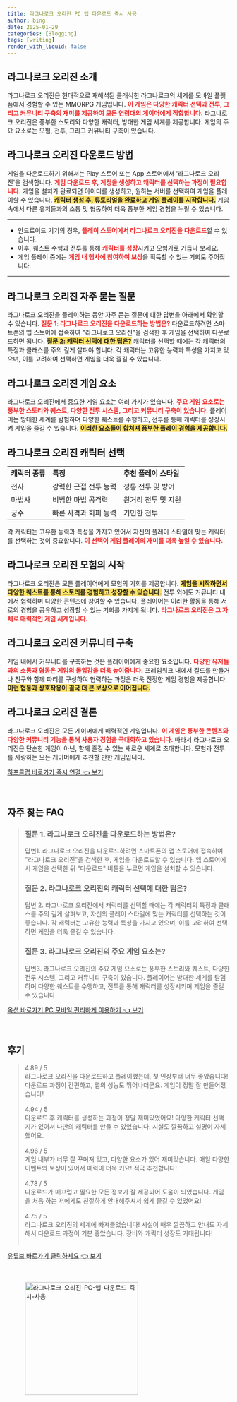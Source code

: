 ```yaml
---
title: 라그나로크 오리진 PC 앱 다운로드 즉시 사용
author: bing
date: 2025-01-29
categories: [Blogging]
tags: [writing]
render_with_liquid: false
---
```



<h2 id='라그나로크_오리진_소개'>라그나로크 오리진 소개</h2>

<p>라그나로크 오리진은 현대적으로 재해석된 클래식한 라그나로크의 세계를 모바일 플랫폼에서 경험할 수 있는 MMORPG 게임입니다. <b><span style="color: #ee2323;">이 게임은 다양한 캐릭터 선택과 전투, 그리고 커뮤니티 구축의 재미를 제공하여 모든 연령대의 게이머에게 적합합니다.</span></b> 라그나로크 오리진은 풍부한 스토리와 다양한 캐릭터, 방대한 게임 세계를 제공합니다. 게임의 주요 요소로는 모험, 전투, 그리고 커뮤니티 구축이 있습니다.</p>

<h2 id='라그나로크_오리진_다운로드_방법'>라그나로크 오리진 다운로드 방법</h2>

<p>게임을 다운로드하기 위해서는 Play 스토어 또는 App 스토어에서 '라그나로크 오리진'을 검색합니다. <b><span style="color: #ee2323;">게임 다운로드 후, 계정을 생성하고 캐릭터를 선택하는 과정이 필요합니다.</span></b> 게임을 설치가 완료되면 아이디를 생성하고, 원하는 서버를 선택하여 게임을 플레이할 수 있습니다. <b><span style="background-color: #ffe066;">캐릭터 생성 후, 튜토리얼을 완료하고 게임 플레이를 시작합니다.</span></b> 게임 속에서 다른 유저들과의 소통 및 협동하여 더욱 풍부한 게임 경험을 누릴 수 있습니다.</p>

<hr />

<ul>
    <li>안드로이드 기기의 경우, <b><span style="color: #ee2323;">플레이 스토어에서 라그나로크 오리진을 다운로드</span></b>할 수 있습니다.</li>
    <li>이후, 퀘스트 수행과 전투를 통해 <b><span style="color: #ee2323;">캐릭터를 성장</span></b>시키고 모험가로 거듭나 보세요.</li>
    <li>게임 플레이 중에는 <b><span style="color: #ee2323;">게임 내 행사에 참여하여 보상</span></b>을 획득할 수 있는 기회도 주어집니다.</li>
</ul>

<hr />

<h2 id='라그나로크_오리진_자주_묻는_질문'>라그나로크 오리진 자주 묻는 질문</h2>

<p>라그나로크 오리진을 플레이하는 동안 자주 묻는 질문에 대한 답변을 아래에서 확인할 수 있습니다. <b><span style="color: #ee2323;">질문 1: 라그나로크 오리진을 다운로드하는 방법은?</span></b> 다운로드하려면 스마트폰의 앱 스토어에 접속하여 "라그나로크 오리진"을 검색한 후 게임을 선택하여 다운로드하면 됩니다. <b><span style="background-color: #ffe066;">질문 2: 캐릭터 선택에 대한 팁은?</span></b> 캐릭터를 선택할 때에는 각 캐릭터의 특징과 클래스를 주의 깊게 살펴야 합니다. 각 캐릭터는 고유한 능력과 특성을 가지고 있으며, 이를 고려하여 선택하면 게임을 더욱 즐길 수 있습니다.</p>

<h2 id='라그나로크_오리진_게임_요소'>라그나로크 오리진 게임 요소</h2>

<p>라그나로크 오리진에서 중요한 게임 요소는 여러 가지가 있습니다. <b><span style="color: #ee2323;">주요 게임 요소로는 풍부한 스토리와 퀘스트, 다양한 전투 시스템, 그리고 커뮤니티 구축이 있습니다.</span></b> 플레이어는 방대한 세계를 탐험하며 다양한 퀘스트를 수행하고, 전투를 통해 캐릭터를 성장시켜 게임을 즐길 수 있습니다. <b><span style="background-color: #ffe066;">이러한 요소들이 합쳐져 풍부한 플레이 경험을 제공합니다.</span></b></p>

<h2 id='라그나로크_오리진_캐릭터_선택'>라그나로크 오리진 캐릭터 선택</h2>

<table>
    <tr>
        <td><b>캐릭터 종류</b></td>
        <td><b>특징</b></td>
        <td><b>추천 플레이 스타일</b></td>
    </tr>
    <tr>
        <td>전사</td>
        <td>강력한 근접 전투 능력</td>
        <td>정통 전투 및 방어</td>
    </tr>
    <tr>
        <td>마법사</td>
        <td>비범한 마법 공격력</td>
        <td>원거리 전투 및 지원</td>
    </tr>
    <tr>
        <td>궁수</td>
        <td>빠른 사격과 회피 능력</td>
        <td>기민한 전투</td>
    </tr>
</table>

<p>각 캐릭터는 고유한 능력과 특성을 가지고 있어서 자신의 플레이 스타일에 맞는 캐릭터를 선택하는 것이 중요합니다. <b><span style="color: #ee2323;">이 선택이 게임 플레이의 재미를 더욱 높일 수 있습니다.</span></b></p>

<h2 id='라그나로크_오리진_모험의_시작'>라그나로크 오리진 모험의 시작</h2>

<p>라그나로크 오리진은 모든 플레이어에게 모험의 기회를 제공합니다. <b><span style="background-color: #ffe066;">게임을 시작하면서 다양한 퀘스트를 통해 스토리를 경험하고 성장할 수 있습니다.</span></b> 전투 외에도 커뮤니티 내에서 협력하며 다양한 콘텐츠에 참여할 수 있습니다. 플레이어는 이러한 활동을 통해 서로의 경험을 공유하고 성장할 수 있는 기회를 가지게 됩니다. <b><span style="color: #ee2323;">라그나로크 오리진은 그 자체로 매력적인 게임 세계입니다.</span></b></p>

<h2 id='라그나로크_오리진_커뮤니티_구축'>라그나로크 오리진 커뮤니티 구축</h2>

<p>게임 내에서 커뮤니티를 구축하는 것은 플레이어에게 중요한 요소입니다. <b><span style="color: #ee2323;">다양한 유저들과의 소통과 협동은 게임의 몰입감을 더욱 높여줍니다.</span></b> 프레임워크 내에서 길드를 만들거나 친구와 함께 파티를 구성하여 협력하는 과정은 더욱 진정한 게임 경험을 제공합니다. <b><span style="background-color: #ffe066;">이런 협동과 상호작용이 결국 더 큰 보상으로 이어집니다.</span></b></p>

<h2 id='라그나로크_오리진_결론'>라그나로크 오리진 결론</h2>

<p>라그나로크 오리진은 모든 게이머에게 매력적인 게임입니다. <b><span style="color: #ee2323;">이 게임은 풍부한 콘텐츠와 다양한 커뮤니티 기능을 통해 사용자 경험을 극대화하고 있습니다.</span></b> 따라서 라그나로크 오리진은 단순한 게임이 아닌, 함께 즐길 수 있는 새로운 세계로 초대합니다. 모험과 전투를 사랑하는 모든 게이머에게 추천할 만한 게임입니다.</p>


<p><a class="click-button" title="하프클럽 바로가기 즉시 연결" href="https://purplelist.github.io/posts/%ED%95%98%ED%94%84%ED%81%B4%EB%9F%BD-%EB%B0%94%EB%A1%9C%EA%B0%80%EA%B8%B0-%EC%A6%89%EC%8B%9C-%EC%97%B0%EA%B2%B0/" rel="dofollow">하프클럽 바로가기 즉시 연결 👈 보기</a></p><br>
<h2 id='자주_찾는_FAQ'>자주 찾는 FAQ</h2>
<div itemscope="" itemtype="https://schema.org/FAQPage"> 
<blockquote> 
<div itemscope="" itemprop="mainEntity" itemtype="https://schema.org/Question"> 
<h3 itemprop="name">질문 1. 라그나로크 오리진을 다운로드하는 방법은?</h3> 
<div itemscope="" itemprop="acceptedAnswer" itemtype="https://schema.org/Answer"> 
<span itemprop="text"> 
<p>답변1. 라그나로크 오리진을 다운로드하려면 스마트폰의 앱 스토어에 접속하여 "라그나로크 오리진"을 검색한 후, 게임을 다운로드할 수 있습니다. 앱 스토어에서 게임을 선택한 뒤 "다운로드" 버튼을 누르면 게임을 설치할 수 있습니다.</p> 
</span> 
</div> 
</div> 
<div itemscope="" itemprop="mainEntity" itemtype="https://schema.org/Question"> 
<h3 itemprop="name">질문 2. 라그나로크 오리진의 캐릭터 선택에 대한 팁은?</h3> 
<div itemscope="" itemprop="acceptedAnswer" itemtype="https://schema.org/Answer"> 
<span itemprop="text"> 
<p>답변 2. 라그나로크 오리진에서 캐릭터를 선택할 때에는 각 캐릭터의 특징과 클래스를 주의 깊게 살펴보고, 자신의 플레이 스타일에 맞는 캐릭터를 선택하는 것이 좋습니다. 각 캐릭터는 고유한 능력과 특성을 가지고 있으며, 이를 고려하여 선택하면 게임을 더욱 즐길 수 있습니다.</p> 
</span> 
</div> 
</div> 
<div itemscope="" itemprop="mainEntity" itemtype="https://schema.org/Question"> 
<h3 itemprop="name">질문 3. 라그나로크 오리진의 주요 게임 요소는?</h3> 
<div itemscope="" itemprop="acceptedAnswer" itemtype="https://schema.org/Answer"> 
<span itemprop="text"> 
<p>답변3. 라그나로크 오리진의 주요 게임 요소로는 풍부한 스토리와 퀘스트, 다양한 전투 시스템, 그리고 커뮤니티 구축이 있습니다. 플레이어는 방대한 세계를 탐험하며 다양한 퀘스트를 수행하고, 전투를 통해 캐릭터를 성장시키며 게임을 즐길 수 있습니다.</p> 
</span> 
</div> 
</div> 
</blockquote> 
</div>
<p><a class="click-button" title="옥션 바로가기 PC 모바일 편리하게 이용하기" href="https://purplelist.github.io/posts/%EC%98%A5%EC%85%98-%EB%B0%94%EB%A1%9C%EA%B0%80%EA%B8%B0-PC-%EB%AA%A8%EB%B0%94%EC%9D%BC-%ED%8E%B8%EB%A6%AC%ED%95%98%EA%B2%8C-%EC%9D%B4%EC%9A%A9%ED%95%98%EA%B8%B0/" rel="dofollow">옥션 바로가기 PC 모바일 편리하게 이용하기 👈 보기</a></p><br>
<h2 id='후기'>후기</h2>
<div itemscope itemtype="https://schema.org/Product">
  <blockquote>
  <div itemprop="review" itemscope itemtype="https://schema.org/Review">
      <div itemprop="reviewRating" itemscope itemtype="https://schema.org/Rating"> <span itemprop="ratingValue">4.89</span> / <span itemprop="bestRating">5</span> </div>
      <span itemprop="reviewBody">라그나로크 오리진을 다운로드하고 플레이했는데, 첫 인상부터 너무 좋았습니다! 다운로드 과정이 간편하고, 앱의 성능도 뛰어나더군요. 게임이 정말 잘 만들어졌습니다!</span>
  </div>
  <br>
  <div itemprop="review" itemscope itemtype="https://schema.org/Review">
      <div itemprop="reviewRating" itemscope itemtype="https://schema.org/Rating"> <span itemprop="ratingValue">4.94</span> / <span itemprop="bestRating">5</span> </div>
      <span itemprop="reviewBody">다운로드 후 캐릭터를 생성하는 과정이 정말 재미있었어요! 다양한 캐릭터 선택지가 있어서 나만의 캐릭터를 만들 수 있었습니다. 시설도 깔끔하고 설명이 자세했어요.</span>
  </div>
  <br>
  <div itemprop="review" itemscope itemtype="https://schema.org/Review">
      <div itemprop="reviewRating" itemscope itemtype="https://schema.org/Rating"> <span itemprop="ratingValue">4.96</span> / <span itemprop="bestRating">5</span> </div>
      <span itemprop="reviewBody">게임 내부가 너무 잘 꾸며져 있고, 다양한 요소가 있어 재미있습니다. 매일 다양한 이벤트와 보상이 있어서 매력이 더욱 커요! 적극 추천합니다!</span>
  </div>
  <br>
  <div itemprop="review" itemscope itemtype="https://schema.org/Review">
      <div itemprop="reviewRating" itemscope itemtype="https://schema.org/Rating"> <span itemprop="ratingValue">4.78</span> / <span itemprop="bestRating">5</span> </div>
      <span itemprop="reviewBody">다운로드가 매끄럽고 필요한 모든 정보가 잘 제공되어 도움이 되었습니다. 게임을 처음 하는 저에게도 친절하게 안내해주셔서 쉽게 즐길 수 있었어요!</span>
  </div>
  <br>
  <div itemprop="review" itemscope itemtype="https://schema.org/Review">
      <div itemprop="reviewRating" itemscope itemtype="https://schema.org/Rating"> <span itemprop="ratingValue">4.75</span> / <span itemprop="bestRating">5</span> </div>
      <span itemprop="reviewBody">라그나로크 오리진의 세계에 빠져들었습니다! 시설이 매우 깔끔하고 안내도 자세해서 다운로드 과정이 기분 좋았습니다. 장비와 캐릭터 성장도 기대됩니다!</span>
  </div>
  <br>
  </blockquote>
</div>
<p><a class="click-button" title="유튜브 바로가기 클릭하세요" href="https://purplelist.github.io/posts/%EC%9C%A0%ED%8A%9C%EB%B8%8C-%EB%B0%94%EB%A1%9C%EA%B0%80%EA%B8%B0-%ED%81%B4%EB%A6%AD%ED%95%98%EC%84%B8%EC%9A%94/" rel="dofollow">유튜브 바로가기 클릭하세요 👈 보기</a></p><br>
<figure class="image"><img src="https://purplelist.github.io/assets/img/thumbnail/라그나로크-오리진-PC-앱-다운로드-즉시-사용.webp" alt="라그나로크-오리진-PC-앱-다운로드-즉시-사용" width="256" height="256"></figure>